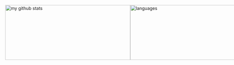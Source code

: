 <p style="display:flex; justify-content: space-between">
  <img src="https://github-readme-stats.vercel.app/api?username=laradocs&show_icons=true&locale=cn&theme=synthwave" alt="my github stats" width="400px" height="177px"/>
  <img src="https://github-readme-stats.vercel.app/api/top-langs/?username=laradocs&layout=compact&locale=cn&theme=synthwave" alt="languages" width="400px" height="177px">
</p>

<!--
**laradocs/laradocs** is a ✨ _special_ ✨ repository because its `README.md` (this file) appears on your GitHub profile.

Here are some ideas to get you started:

- 🔭 I’m currently working on ...
- 🌱 I’m currently learning ...
- 👯 I’m looking to collaborate on ...
- 🤔 I’m looking for help with ...
- 💬 Ask me about ...
- 📫 How to reach me: ...
- 😄 Pronouns: ...
- ⚡ Fun fact: ...
-->
